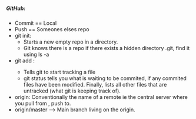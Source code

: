 





##### GitHub:


* Commit == Local
* Push == Someones elses repo 
* git init: 
    * Starts a new empty repo in a directory. 
    * Git knows there is a repo if there exists a hidden directory .git, find it using ls -a
* git add <filename>:
    * Tells git to start tracking a file
    * git status tells you what is waiting to be commited, if any commited files have been modified. Finally, 
        lists all other files that are untracked (what git is keeping track of). 
* origin: Conventionally the name of a remote ie the central server where you pull from , push to.
* origin/master --> Main branch living on the origin.

